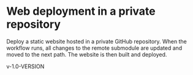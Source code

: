 # Web deployment in a private repository

Deploy a static website hosted in a private GitHub repository. When the workflow runs, all changes to the remote submodule are updated and moved to the next path. The website is then built and deployed.

v-1.0-VERSION
